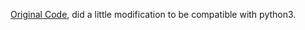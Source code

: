 [Original Code](https://www.codeproject.com/Articles/11805/Embedding-Python-in-C-C-Part-I), did a little modification to be compatible with python3.